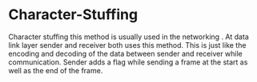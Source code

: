 # Character-Stuffing
Character stuffing this method is usually used in the networking . 
At data link layer sender and receiver both uses this method. This is just like the encoding and decoding of the data between sender and receiver while communication. 
Sender adds a flag while sending a frame at the start as well as the end of the frame. 
